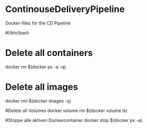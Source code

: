 # ContinouseDeliveryPipeline
Docker-files for the CD Pipeline


 #!/bin/bash
 # Delete all containers
 docker rm $(docker ps -a -q)
 # Delete all images
 docker rmi $(docker images -q)

#Delete all Volumes 
docker volume rm $(docker volume ls)
	
#Stoppe alle aktiven Dockercontainer
docker stop $(docker ps -a)

